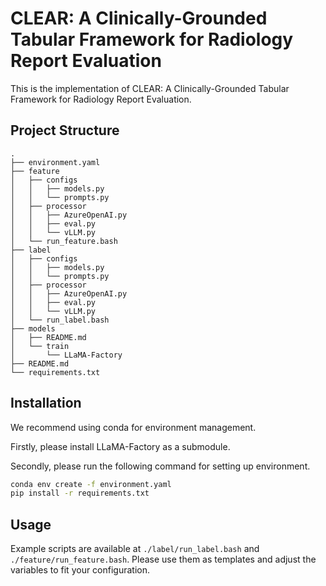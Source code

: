 # CLEAR: A Clinically-Grounded Tabular Framework for Radiology Report Evaluation

This is the implementation of CLEAR: A Clinically-Grounded Tabular Framework for
Radiology Report Evaluation. 

## Project Structure
```
.
├── environment.yaml
├── feature
│   ├── configs
│   │   ├── models.py
│   │   └── prompts.py
│   ├── processor
│   │   ├── AzureOpenAI.py
│   │   ├── eval.py
│   │   └── vLLM.py
│   └── run_feature.bash
├── label
│   ├── configs
│   │   ├── models.py
│   │   └── prompts.py
│   ├── processor
│   │   ├── AzureOpenAI.py
│   │   ├── eval.py
│   │   └── vLLM.py
│   └── run_label.bash
├── models
│   ├── README.md
│   └── train
│       └── LLaMA-Factory
├── README.md
└── requirements.txt
```

## Installation

We recommend using conda for environment management.

Firstly, please install LLaMA-Factory as a submodule.

Secondly, please run the following command for setting up environment.

```bash
conda env create -f environment.yaml
pip install -r requirements.txt
```


## Usage

Example scripts are available at `./label/run_label.bash` and `./feature/run_feature.bash`. Please use them as templates and adjust the variables to fit your configuration.


